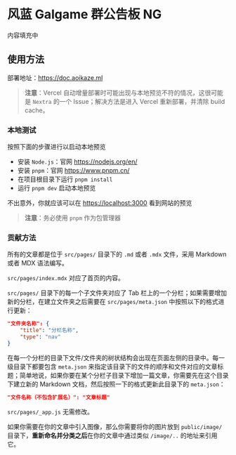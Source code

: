 # 风蓝 Galgame 群公告板 NG

内容填充中

## 使用方法

部署地址：<https://doc.aoikaze.ml>

> **注意**：Vercel 自动增量部署时可能出现与本地预览不符的情况，这很可能是 `Nextra` 的一个 Issue；解决方法是进入 Vercel 重新部署，并清除 build cache。

### 本地测试

按照下面的步骤进行以启动本地预览

- 安装 `Node.js`：官网 https://nodejs.org/en/
- 安装 `pnpm`：官网 https://www.pnpm.cn/
- 在项目根目录下运行 `pnpm install`
- 运行 `pnpm dev` 启动本地预览

不出意外，你就应该可以在 <https://localhost:3000> 看到网站的预览

> **注意**：务必使用 `pnpm` 作为包管理器

### 贡献方法

所有的文章都是位于 `src/pages/` 目录下的 `.md` 或者 `.mdx` 文件，采用 Markdown 或者 MDX 语法编写。

 `src/pages/index.mdx` 对应了首页的内容。

 `src/pages/` 目录下的每一个子文件夹对应了 Tab 栏上的一个分栏；如果需要增加新的分栏，在建立文件夹之后需要在 `src/pages/meta.json` 中按照以下的格式进行更新：

```json
"文件夹名称": {
    "title": "分栏名称",
    "type": "nav"
}
```

在每一个分栏的目录下文件/文件夹的树状结构会出现在页面左侧的目录中。每一级目录下都要包含 `meta.json` 来指定该目录下的文件的顺序和文件对应的文章标题；简单地说，如果你要在某个分栏子目录下增加一篇文章，你需要先在这个目录下建立新的 Markdown 文档，然后按照一下的格式更新此目录下的 `meta.json`：

```json
"文件名称（不包含扩展名）": "文章标题"
```

`src/pages/_app.js` 无需修改。

如果你需要在你的文章中引入图像，那么你需要将你的图片放到 `public/image/` 目录下，**重新命名并分类之后**在你的文章中通过类似 `/image/..` 的地址来引用它。

